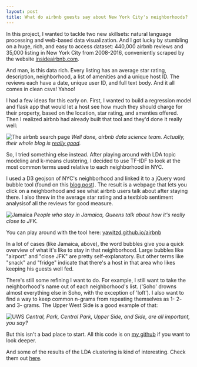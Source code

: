 ```yaml
---
layout: post
title: What do airbnb guests say about New York City's neighborhoods?
---
```


In this project, I wanted to tackle two new skillsets: natural language processing and web-based data visualization. And I got lucky by stumbling on a huge, rich, and easy to access dataset: 440,000 airbnb reviews and 35,000 listing in New York City from 2008-2016, conveniently scraped by the website [insideairbnb.com](http://insideairbnb.com/get-the-data.html).

And man, is this data rich. Every listing has an average star rating, description, neighborhood, a list of amenities and a unique host ID. The reviews each have a date, unique user ID, and full text body. And it all comes in clean csvs! Yahoo!

I had a few ideas for this early on. First, I wanted to build a regression model and flask app that would let a host see how much they should charge for their property, based on the location, star rating, and amenties offered. Then I realized airbnb had already built that tool and they'd done it really well:

![The airbnb search page](http://yawitzd.github.io/images/posts/03-airbnbtool.jpg)
*Well done, airbnb data science team. Actually, their whole blog is [really good](http://nerds.airbnb.com/data/).*

So, I tried something else instead. After playing around with LDA topic modeling and k-means clustering, I decided to use TF-IDF to look at the most common terms used relative to each neighborhood in NYC.

I used a D3 geojson of NYC's neighborhood and linked it to a jQuery word bubble tool (found on this [blog post](http://vallandingham.me/building_a_bubble_cloud.html)). The result is a webpage that lets you click on a neighborhood and see what airbnb users talk about after staying there. I also threw in the average star rating and a textblob sentiment analysisof all the reviews for good measure.

![Jamaica](http://yawitzd.github.io/images/posts/03-jamaica.jpg)
*People who stay in Jamaica, Queens talk about how it's really close to JFK.*

You can play around with the tool here: [yawitzd.github.io/airbnb](http://yawitzd.github.io/airbnb)

In a lot of cases (like Jamaica, above), the word bubbles give you a quick overview of what it's like to stay in that neighborhood. Large bubbles like "airport" and "close JFK" are pretty self-explanatory. But other terms like "snack" and "fridge" indicate that there's a host in that area who likes keeping his guests well fed.

There's still some refining I want to do. For example, I still want to take the neighborhood's name out of each neighborhood's list. ('Soho' drowns almost everything else in Soho, with the exception of 'loft'). I also want to find a way to keep common n-grams from repeating themselves as 1- 2- and 3- grams. The Upper West Side is a good example of that:

![UWS](http://yawitzd.github.io/images/posts/03-uws.jpg)
*Central, Park, Central Park, Upper Side, and Side, are all important, you say?*

But this isn't a bad place to start. All this code is on [my github](https://github.com/yawitzd/airbnb_reviews) if you want to look deeper.

And some of the results of the LDA clustering is kind of interesting. Check them out [here](https://github.com/yawitzd/airbnb_reviews/blob/master/notebooks/topics.md).
